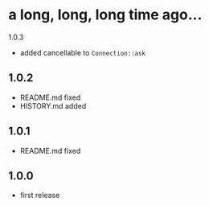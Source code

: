 a long, long, long time ago...
==============================

1.0.3

* added cancellable to `Connection::ask`

1.0.2
-----

* README.md fixed
* HISTORY.md added

1.0.1
-----

* README.md fixed

1.0.0
-----

* first release